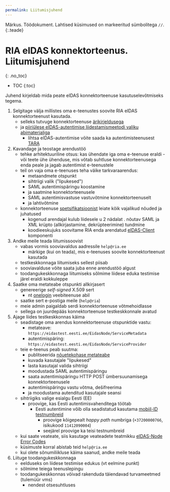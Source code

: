 ```yaml
---
permalink: Liitumisjuhend
---
```


Märkus. Töödokument. Lahtised küsimused on markeeritud sümbolitega `//`. 
{:.teade}

# RIA eIDAS konnektorteenus. Liitumisjuhend
{: .no_toc}

- TOC
{:toc}

Juhend kirjeldab mida peate eIDAS konnektorteenuse kasutuselevõtmiseks tegema.

1. Selgitage välja millistes oma e-teenustes soovite RIA eIDAS konnektorteenust kasutada.
    - selleks tutvuge konnektorteenuse [ärikirjeldusega](Arikirjeldus)
    - ja [piiriülese eIDAS-autentimise liidestamismeetodi valiku abimaterjaliga](Valik)
        - lihtsa eIDAS-autentimise võite saada ka autentimisteenusest [TARA](https://e-gov.github.io/TARA-Doku/)
2. Kavandage ja teostage arendustöö
    - tehke arhitektuuriline otsus: kas ühendate iga oma e-teenuse eraldi - või teete ühe ühenduse, mis võtab suhtluse konnektorteenusega enda peale ja jagab autentimist e-teenustele
    - teil on vaja oma e-teenuses teha väike tarkvaraarendus:
        - metaandmete otspunkt
        - sihtriigi valik ("lipukesed")
        - SAML autentimispäringu koostamine 
        - ja saatmine konnektorteenusele
        - SAML autentimisvastuse vastuvõtmine konnektorteenuselt
        - ja lahtivõtmine
    - konnektorteenuse [spetsifikatsioonist](Spetsifikatsioon) leiate kõik vajalikud nõuded ja juhatused
        - kogenud arendajal kulub liidesele u 2 nädalat
        . nõutav SAML ja XML krüpto (allkirjastamine, dekrüpteerimine) tundmine
        - koodieeskujuks soovitame RIA enda arendatud [eIDAS-Client](https://github.com/e-gov/eIDAS-Client) komponenti
3. Andke meile teada liitumissoovist
    - vabas vormis sooviavaldus aadressile `help@ria.ee`
        - märkige (kui on teada), mis e-teenuses soovite konnektorteenust kasutada
    - testkeskkonnaga liitumiseks sellest piisab
    - sooviavalduse võite saata juba enne arendustöö algust
    - toodangukeskkonnaga liitumiseks sõlmime liidese eduka testimise järel eraldi kokkuleppe
4. Saatke oma metateabe otspunkti allkirjasert
    - genereerige _self-signed_ X.509 sert
        - nt [onelogin](https://developers.onelogin.com/saml/online-tools/x509-certs/obtain-self-signed-certs) veebiteenuse abil
    - saatke sert e-postiga meile (`help@ria`)
    - meie admin paigaldab serdi konnektorteenuse võtmehoidlasse
    - sellega on juurdepääs konnektorteenuse testkeskkonnale avatud
5. Ajage liides testkeskkonnas käima
    - seadistage oma arendus konnektorteenuse otspunktide vastu:
        - metateave: `https://eidastest.eesti.ee/EidasNode/ServiceMetadata`
        - autentimispäring: `https://eidastest.eesti.ee/EidasNode/ServiceProvider`
    - teie e-teenus peab suutma:
        - publitseerida [nõuetekohase metateabe](Spetsifikatsioon#53-teenusepakkuja-metateave)
        - kuvada kasutajale "lipukesed"
        - lasta kasutajal valida sihtriigi
        - moodustada SAML autentimispäringu
        - saata autentimispäringu HTTP POST ümbersuunamisega konnektorteenusele
        - autentimispäringu vastu võtma, dešifreerima
        - ja moodustama autenditud kasutajale seansi
    - sihtriigiks valige esialgu Eesti (EE)
        - proovige, kas Eesti autentimisvahenditega töötab
            - Eesti autentimine võib olla seadistatud kasutama [mobiil-ID testnumbreid](https://www.id.ee/?id=36373)
                - proovige kõigepealt _happy path_ numbriga (`+37200000766`, isikukood `11412090004`)
                - seejärel proovige ka teisi testnumbreid  
    - kui saate veateate, siis kasutage veateadete teatmikku [eIDAS-Node Error Codes](https://ec.europa.eu/cefdigital/wiki/display/CEFDIGITAL/eIDAS-Node+-+Current+release)
    - küsimuste korral abistab teid `help@ria.ee`
    - kui olete sõnumiliikluse käima saanud, andke meile teada
6. Liituge toodangukeskkonnaga
    - eelduseks on liidese testimise edukus (vt eelmine punkt)
    - sõlmime teiega teenuslepingu
    - toodangukeskkonnas võivad rakenduda täiendavad turvameetmed (tulemüür vms)
        - nendest otsesuhtluses
